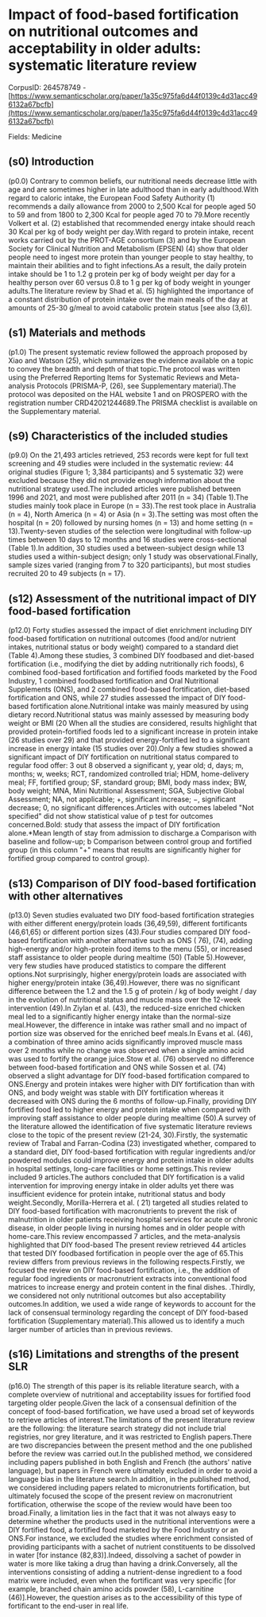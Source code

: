# Impact of food-based fortification on nutritional outcomes and acceptability in older adults: systematic literature review

CorpusID: 264578749 - [https://www.semanticscholar.org/paper/1a35c975fa6d44f0139c4d31acc496132a67bcfb](https://www.semanticscholar.org/paper/1a35c975fa6d44f0139c4d31acc496132a67bcfb)

Fields: Medicine

## (s0) Introduction
(p0.0) Contrary to common beliefs, our nutritional needs decrease little with age and are sometimes higher in late adulthood than in early adulthood.With regard to caloric intake, the European Food Safety Authority (1) recommends a daily allowance from 2000 to 2,500 Kcal for people aged 50 to 59 and from 1800 to 2,300 Kcal for people aged 70 to 79.More recently Volkert et al. (2) established that recommended energy intake should reach 30 Kcal per kg of body weight per day.With regard to protein intake, recent works carried out by the PROT-AGE consortium (3) and by the European Society for Clinical Nutrition and Metabolism (EPSEN) (4) show that older people need to ingest more protein than younger people to stay healthy, to maintain their abilities and to fight infections.As a result, the daily protein intake should be 1 to 1.2 g protein per kg of body weight per day for a healthy person over 60 versus 0.8 to 1 g per kg of body weight in younger adults.The literature review by Shad et al. (5) highlighted the importance of a constant distribution of protein intake over the main meals of the day at amounts of 25-30 g/meal to avoid catabolic protein status [see also (3,6)].
## (s1) Materials and methods
(p1.0) The present systematic review followed the approach proposed by Xiao and Watson (25), which summarizes the evidence available on a topic to convey the breadth and depth of that topic.The protocol was written using the Preferred Reporting Items for Systematic Reviews and Meta-analysis Protocols (PRISMA-P, (26), see Supplementary material).The protocol was deposited on the HAL website 1 and on PROSPERO with the registration number CRD42021244689.The PRISMA checklist is available on the Supplementary material.
## (s9) Characteristics of the included studies
(p9.0) On the 21,493 articles retrieved, 253 records were kept for full text screening and 49 studies were included in the systematic review: 44 original studies (Figure 1; 3,384 participants) and 5 systematic  32) were excluded because they did not provide enough information about the nutritional strategy used.The included articles were published between 1996 and 2021, and most were published after 2011 (n = 34) (Table 1).The studies mainly took place in Europe (n = 33).The rest took place in Australia (n = 4), North America (n = 4) or Asia (n = 3).The setting was most often the hospital (n = 20) followed by nursing homes (n = 13) and home setting (n = 13).Twenty-seven studies of the selection were longitudinal with follow-up times between 10 days to 12 months and 16 studies were cross-sectional (Table 1).In addition, 30 studies used a between-subject design while 13 studies used a within-subject design; only 1 study was observational.Finally, sample sizes varied (ranging from 7 to 320 participants), but most studies recruited 20 to 49 subjects (n = 17).
## (s12) Assessment of the nutritional impact of DIY food-based fortification
(p12.0) Forty studies assessed the impact of diet enrichment including DIY food-based fortification on nutritional outcomes (food and/or nutrient intakes, nutritional status or body weight) compared to a standard diet (Table 4).Among these studies, 3 combined DIY foodbased and diet-based fortification (i.e., modifying the diet by adding nutritionally rich foods), 6 combined food-based fortification and fortified foods marketed by the Food Industry, 1 combined foodbased fortification and Oral Nutritional Supplements (ONS), and 2 combined food-based fortification, diet-based fortification and ONS, while 27 studies assessed the impact of DIY food-based fortification alone.Nutritional intake was mainly measured by using dietary record.Nutritional status was mainly assessed by measuring body weight or BMI (20     When all the studies are considered, results highlight that provided protein-fortified foods led to a significant increase in protein intake (26 studies over 29) and that provided energy-fortified led to a significant increase in energy intake (15 studies over 20).Only a few studies showed a significant impact of DIY fortification on nutritional status compared to regular food offer: 3 out 8 observed a significant           y, year old; d, days; m, months; w, weeks; RCT, randomized controlled trial; HDM, home-delivery meal; FF, fortified group; SF, standard group; BMI, body mass index; BW, body weight; MNA, Mini Nutritional Assessment; SGA, Subjective Global Assessment; NA, not applicable; +, significant increase; −, significant decrease; 0, no significant differences.Articles with outcomes labeled "Not specified" did not show statistical value of p test for outcomes concerned.Bold: study that assess the impact of DIY fortification alone.*Mean length of stay from admission to discharge.a Comparison with baseline and follow-up; b Comparison between control group and fortified group (in this column "+" means that results are significantly higher for fortified group compared to control group).
## (s13) Comparison of DIY food-based fortification with other alternatives
(p13.0) Seven studies evaluated two DIY food-based fortification strategies with either different energy/protein loads (36,49,59), different fortificants (46,61,65) or different portion sizes (43).Four studies compared DIY food-based fortification with another alternative such as ONS ( 76), (74), adding high-energy and/or high-protein food items to the menu (55), or increased staff assistance to older people during mealtime (50) (Table 5).However, very few studies have produced statistics to compare the different options.Not surprisingly, higher energy/protein loads are associated with higher energy/protein intake (36,49).However, there was no significant difference between the 1.2 and the 1.5 g of protein / kg of body weight / day in the evolution of nutritional status and muscle mass over the 12-week intervention (49).In Ziylan et al. (43), the reduced-size enriched chicken meal led to a significantly higher energy intake than the normal-size meal.However, the difference in intake was rather small and no impact of portion size was observed for the enriched beef meals.In Evans et al. (46), a combination of three amino acids significantly improved muscle mass over 2 months while no change was observed when a single amino acid was used to fortify the orange juice.Stow et al. (76) observed no difference between food-based fortification and ONS while Sossen et al. (74) observed a slight advantage for DIY food-based fortification compared to ONS.Energy and protein intakes were higher with DIY fortification than with ONS, and body weight was stable with DIY fortification whereas it decreased with ONS during the 6 months of follow-up.Finally, providing DIY fortified food led to higher energy and protein intake when compared with improving staff assistance to older people during mealtime (50).A survey of the literature allowed the identification of five systematic literature reviews close to the topic of the present review (21-24, 30).Firstly, the systematic review of Trabal and Farran-Codina (23) investigated whether, compared to a standard diet, DIY food-based fortification with regular ingredients and/or powdered modules could improve energy and protein intake in older adults in hospital settings, long-care facilities or home settings.This review included 9 articles.The authors concluded that DIY fortification is a valid intervention for improving energy intake in older adults yet there was insufficient evidence for protein intake, nutritional status and body weight.Secondly, Morilla-Herrera et al. ( 21) targeted all studies related to DIY food-based fortification with macronutrients to prevent the risk of malnutrition in older patients receiving hospital services for acute or chronic disease, in older people living in nursing homes and in older people with home-care.This review encompassed 7 articles, and the meta-analysis highlighted that DIY food-based   The present review retrieved 44 articles that tested DIY foodbased fortification in people over the age of 65.This review differs from previous reviews in the following respects.Firstly, we focused the review on DIY food-based fortification, i.e., the addition of regular food ingredients or macronutrient extracts into conventional food matrices to increase energy and protein content in the final dishes. .Thirdly, we considered not only nutritional outcomes but also acceptability outcomes.In addition, we used a wide range of keywords to account for the lack of consensual terminology regarding the concept of DIY food-based fortification (Supplementary material).This allowed us to identify a much larger number of articles than in previous reviews.
## (s16) Limitations and strengths of the present SLR
(p16.0) The strength of this paper is its reliable literature search, with a complete overview of nutritional and acceptability issues for fortified food targeting older people.Given the lack of a consensual definition of the concept of food-based fortification, we have used a broad set of keywords to retrieve articles of interest.The limitations of the present literature review are the following: the literature search strategy did not include trial registries, nor grey literature, and it was restricted to English papers.There are two discrepancies between the present method and the one published before the review was carried out.In the published method, we considered including papers published in both English and French (the authors' native language), but papers in French were ultimately excluded in order to avoid a language bias in the literature search.In addition, in the published method, we considered including papers related to micronutrients fortification, but ultimately focused the scope of the present review on macronutrient fortification, otherwise the scope of the review would have been too broad.Finally, a limitation lies in the fact that it was not always easy to determine whether the products used in the nutritional interventions were a DIY fortified food, a fortified food marketed by the Food Industry or an ONS.For instance, we excluded the studies where enrichment consisted of providing participants with a sachet of nutrient constituents to be dissolved in water [for instance (82,83)].Indeed, dissolving a sachet of powder in water is more like taking a drug than having a drink.Conversely, all the interventions consisting of adding a nutrient-dense ingredient to a food matrix were included, even when the fortificant was very specific [for example, branched chain amino acids powder (58), L-carnitine (46)].However, the question arises as to the accessibility of this type of fortificant to the end-user in real life.
